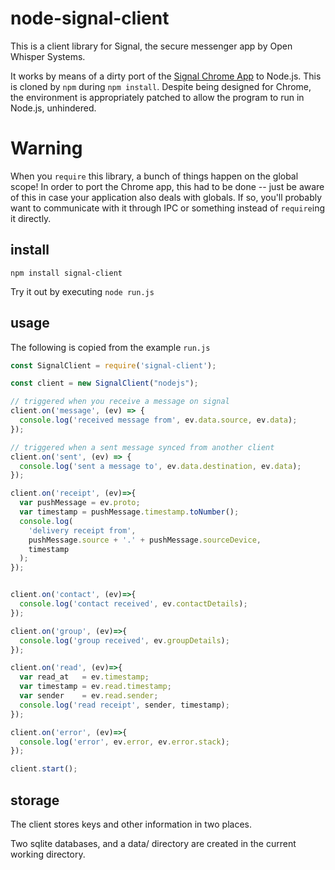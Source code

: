# node-signal-client

This is a client library for Signal, the secure messenger app by Open Whisper Systems.

It works by means of a dirty port of the [Signal Chrome App](https://github.com/WhisperSystems/Signal-Desktop) to Node.js. This is cloned by `npm` during `npm install`. Despite being designed for Chrome, the environment is appropriately patched to allow the program to run in Node.js, unhindered.

# Warning

When you `require` this library, a bunch of things happen on the global scope! In order to port the Chrome app, this had to be done -- just be aware of this in case your application also deals with globals. If so, you'll probably want to communicate with it through IPC or something instead of `require`ing it directly.

## install

`npm install signal-client`

Try it out by executing `node run.js`

## usage

The following is copied from the example `run.js`

```javascript
const SignalClient = require('signal-client');

const client = new SignalClient("nodejs");

// triggered when you receive a message on signal
client.on('message', (ev) => {
  console.log('received message from', ev.data.source, ev.data);
});

// triggered when a sent message synced from another client
client.on('sent', (ev) => {
  console.log('sent a message to', ev.data.destination, ev.data);
});

client.on('receipt', (ev)=>{
  var pushMessage = ev.proto;
  var timestamp = pushMessage.timestamp.toNumber();
  console.log(
    'delivery receipt from',
    pushMessage.source + '.' + pushMessage.sourceDevice,
    timestamp
  );
});


client.on('contact', (ev)=>{
  console.log('contact received', ev.contactDetails);
});

client.on('group', (ev)=>{
  console.log('group received', ev.groupDetails);
});

client.on('read', (ev)=>{
  var read_at   = ev.timestamp;
  var timestamp = ev.read.timestamp;
  var sender    = ev.read.sender;
  console.log('read receipt', sender, timestamp);
});

client.on('error', (ev)=>{
  console.log('error', ev.error, ev.error.stack);
});

client.start();
```

## storage

The client stores keys and other information in two places.

Two sqlite databases, and a data/ directory are created in the current working directory.
